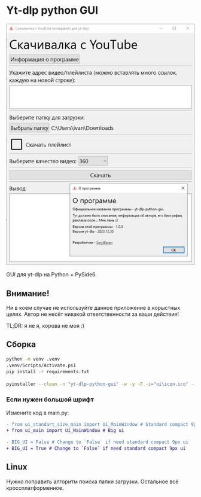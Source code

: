# Yt-dlp python GUI

![screenshot](readme_images/screenshot.png)

GUI для yt-dlp на Python + PySide6.

## Внимание!

Ни в коем случае не используйте данное приложение в корыстных целях. Автор не несёт никакой ответственности за ваши действия!

TL;DR: я не я, корова не моя :)

## Сборка

```bash
python -m venv .venv
.venv/Scripts/Activate.ps1
pip install -r requirements.txt

pyinstaller --clean -n "yt-dlp-python-gui" -w -y -F -i="ui\icon.ico" --add-data="ui\icon.ico:ui" .\main.py
```

### Если нужен большой шрифт

Измените код в main.py:

```diff
- from ui_standart_size_main import Ui_MainWindow # Standard compact 9px ui
+ from ui_main import Ui_MainWindow # Big ui
```

```diff
- BIG_UI = False # Change to `False` if need standard compact 9px ui
+ BIG_UI = True # Change to `False` if need standard compact 9px ui
```

## Linux

Нужно поправить алгоритм поиска папки загрузки. Остальное всё кроссплатформенное.
